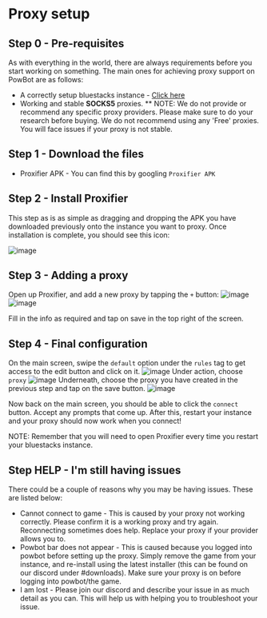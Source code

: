 

# Proxy setup

## Step 0 - Pre-requisites

As with everything in the world, there are always requirements before you start working on something. The main ones for achieving proxy support on PowBot are as follows:

* A correctly setup bluestacks instance - [Click here](https://docs.powbot.org/#/The_Noob_Section/Installation)
* Working and stable **SOCKS5** proxies. 
** NOTE: We do not provide or recommend any specific proxy providers. Please make sure to do your research before buying. We do not recommend using any 'Free' proxies. You will face issues if your proxy is not stable.

## Step 1 - Download the files

* Proxifier APK - You can find this by googling `Proxifier APK`

## Step 2 - Install Proxifier

This step as is as simple as dragging and dropping the APK you have downloaded previously onto the instance you want to proxy.
Once installation is complete, you should see this icon:

![image](https://user-images.githubusercontent.com/64224090/222971813-09311e4d-9b7c-4f17-bca9-65f2da0d1752.png)


## Step 3 - Adding a proxy

Open up Proxifier, and add a new proxy by tapping the `+` button:
![image](https://user-images.githubusercontent.com/64224090/222971898-7d1ca56d-ef82-4a7b-b467-5a4c7c7192f6.png)
![image](https://user-images.githubusercontent.com/64224090/222971941-682d8c40-bb6b-4416-b1aa-9ecad4d68c9b.png)


Fill in the info as required and tap on save in the top right of the screen.

## Step 4 - Final configuration

On the main screen, swipe the `default` option under the `rules` tag  to get access to the edit button and click on it.
![image](https://user-images.githubusercontent.com/64224090/222972200-54b26760-16ec-4693-8e4d-80e1d334bab8.png)
Under action, choose `proxy`
![image](https://user-images.githubusercontent.com/64224090/222972258-01d2b054-b0a2-46b9-b968-5907abaf4b86.png)
Underneath, choose the proxy you have created in the previous step and tap on the save button.
![image](https://user-images.githubusercontent.com/64224090/222972304-ee8135d2-8ee7-4f3b-bce5-6d7e1e214131.png)

Now back on the main screen, you should be able to click the `connect` button. Accept any prompts that come up. After this, restart your instance and your proxy should now work when you connect!


NOTE: Remember that you will need to open Proxifier every time you restart your bluestacks instance. 



## Step HELP - I'm still having issues

There could be a couple of reasons why you may be having issues. These are listed below:
* Cannot connect to game - This is caused by your proxy not working correctly. Please confirm it is a working proxy and try again. Reconnecting sometimes does help. Replace your proxy if your provider allows you to.
* Powbot bar does not appear - This is caused because you logged into powbot before setting up the proxy. Simply remove the game from your instance, and re-install using the latest installer (this can be found on our discord under #downloads). Make sure your proxy is on before logging into powbot/the game.
* I am lost - Please join our discord and describe your issue in as much detail as you can. This will help us with helping you to troubleshoot your issue.
